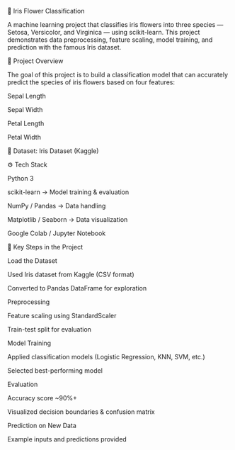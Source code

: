 🌸 Iris Flower Classification

A machine learning project that classifies iris flowers into three species — Setosa, Versicolor, and Virginica — using scikit-learn. This project demonstrates data preprocessing, feature scaling, model training, and prediction with the famous Iris dataset.

📌 Project Overview

The goal of this project is to build a classification model that can accurately predict the species of iris flowers based on four features:

Sepal Length

Sepal Width

Petal Length

Petal Width

📂 Dataset: Iris Dataset (Kaggle)

⚙️ Tech Stack

Python 3

scikit-learn → Model training & evaluation

NumPy / Pandas → Data handling

Matplotlib / Seaborn → Data visualization

Google Colab / Jupyter Notebook

🔑 Key Steps in the Project

Load the Dataset

Used Iris dataset from Kaggle (CSV format)

Converted to Pandas DataFrame for exploration

Preprocessing

Feature scaling using StandardScaler

Train-test split for evaluation

Model Training

Applied classification models (Logistic Regression, KNN, SVM, etc.)

Selected best-performing model

Evaluation

Accuracy score ~90%+

Visualized decision boundaries & confusion matrix

Prediction on New Data

Example inputs and predictions provided
